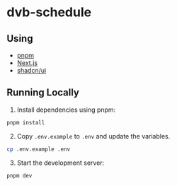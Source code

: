 # dvb-schedule

## Using

- [pnpm](https://pnpm.io)
- [Next.js](https://nextjs.org/)
- [shadcn/ui](https://ui.shadcn.com/)

## Running Locally

1. Install dependencies using pnpm:

```sh
pnpm install
```

2. Copy `.env.example` to `.env` and update the variables.

```sh
cp .env.example .env
```

3. Start the development server:

```sh
pnpm dev
```
